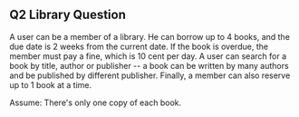 ## Q2 Library Question

A user can be a member of a library. He can borrow up to 4 books, and the due date is 2 weeks from the current date. If the book is overdue, the member must pay a fine, which is 10 cent per day. A user can search for a book by title, author or publisher -- a book can be written by many authors and be published by different publisher. Finally, a member can also reserve up to 1 book at a time. 

Assume: There's only one copy of each book.

